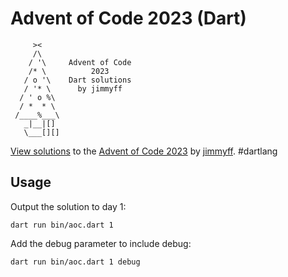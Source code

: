 # Advent of Code 2023 (Dart)

```text
     ><
     /\ 
    / '\     Advent of Code
    /* \          2023
   / o '\    Dart solutions
   / '* \      by jimmyff
  / ' o %\
  / *  * \
 /____%___\
   _|__|[]
   \___[][]

```

[View solutions](https://github.com/jimmyff/advent-of-code-2023/tree/main/lib/puzzles) to the [Advent of Code 2023](https://adventofcode.com/2023) by [jimmyff](https://github.com/jimmyff). #dartlang

## Usage

Output the solution to day 1:

```shell
dart run bin/aoc.dart 1
```

Add the debug parameter to include debug:

```shell
dart run bin/aoc.dart 1 debug
```
